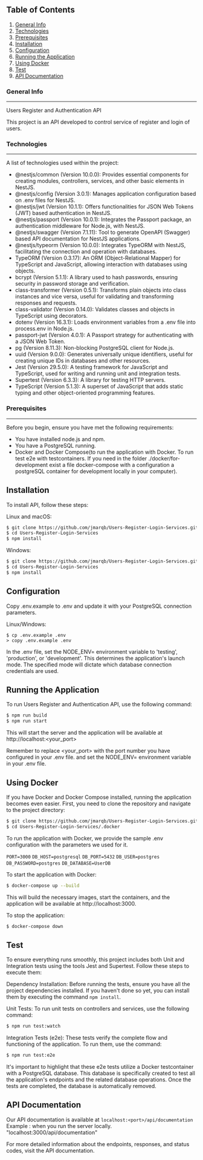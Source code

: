 ## Table of Contents
1. [General Info](#general-info)
2. [Technologies](#technologies)
3. [Prerequisites](#prerequisites)
4. [Installation](#installation)
5. [Configuration](#configuration)
6. [Running the Application](#running-the-application)
7. [Using Docker](#using-docker)
8. [Test](#test)
9. [API Documentation](#api-documentation)

### General Info
***
Users Register and Authentication API

This project is an API developed to control service of register and login of users.

### Technologies
***
A list of technologies used within the project:

* @nestjs/common (Version 10.0.0): Provides essential components for creating modules, controllers, services, and other basic elements in NestJS.
* @nestjs/config (Version 3.0.1): Manages application configuration based on .env files for NestJS.
* @nestjs/jwt (Version 10.1.1): Offers functionalities for JSON Web Tokens (JWT) based authentication in NestJS.
* @nestjs/passport (Version 10.0.1): Integrates the Passport package, an authentication middleware for Node.js, with NestJS.
* @nestjs/swagger (Version 7.1.11): Tool to generate OpenAPI (Swagger) based API documentation for NestJS applications.
* @nestjs/typeorm (Version 10.0.0): Integrates TypeORM with NestJS, facilitating the connection and operation with databases.
* TypeORM (Version 0.3.17): An ORM (Object-Relational Mapper) for TypeScript and JavaScript, allowing interaction with databases using objects.
* bcrypt (Version 5.1.1): A library used to hash passwords, ensuring security in password storage and verification.
* class-transformer (Version 0.5.1): Transforms plain objects into class instances and vice versa, useful for validating and transforming responses and requests.
* class-validator (Version 0.14.0): Validates classes and objects in TypeScript using decorators.
* dotenv (Version 16.3.1): Loads environment variables from a .env file into process.env in Node.js.
* passport-jwt (Version 4.0.1): A Passport strategy for authenticating with a JSON Web Token.
* pg (Version 8.11.3): Non-blocking PostgreSQL client for Node.js.
* uuid (Version 9.0.0): Generates universally unique identifiers, useful for creating unique IDs in databases and other resources.
* Jest (Version 29.5.0): A testing framework for JavaScript and TypeScript, used for writing and running unit and integration tests.
* Supertest (Version 6.3.3): A library for testing HTTP servers.
* TypeScript (Version 5.1.3): A superset of JavaScript that adds static typing and other object-oriented programming features.

### Prerequisites
***
Before you begin, ensure you have met the following requirements:
* You have installed node.js and npm.
* You have a PostgreSQL running.
* Docker and Docker Compose(to run the application with Docker. To run test e2e with testcontainers. If you need in the folder ./docker/for-development exist a file docker-compose with a configuration a postgreSQL container for development locally in your computer). 


## Installation

To install API, follow these steps:

Linux and macOS:
```bash
$ git clone https://github.com/jmarqb/Users-Register-Login-Services.git
$ cd Users-Register-Login-Services
$ npm install
```

Windows:
```bash
$ git clone https://github.com/jmarqb/Users-Register-Login-Services.git
$ cd Users-Register-Login-Services
$ npm install
```

## Configuration

Copy .env.example to .env and update it with your PostgreSQL connection parameters.

Linux/Windows:
```
$ cp .env.example .env
> copy .env.example .env
```

In the .env file, set the NODE_ENV= environment variable to 'testing', 'production', or 'development'. This determines the application's launch mode. The specified mode will dictate which database connection credentials are used.

## Running the Application

To run Users Register and Authentication API, use the following command:

```bash
$ npm run build
$ npm run start
```

This will start the server and the application will be available at http://localhost:<your_port>

Remember to replace <your_port> with the port number you have configured in your .env file. and set the NODE_ENV= environment variable in your .env file.

## Using Docker

If you have Docker and Docker Compose installed, running the application becomes even easier. First, you need to clone the repository and navigate to the project directory:

```bash
$ git clone https://github.com/jmarqb/Users-Register-Login-Services.git
$ cd Users-Register-Login-Services/.docker
```

To run the application with Docker, we provide the sample .env configuration with the parameters we used for it.

`PORT=3000`
`DB_HOST=postgresql`
`DB_PORT=5432`
`DB_USER=postgres`
`DB_PASSWORD=postgres`
`DB_DATABASE=UserDB`

To start the application with Docker:

```bash
$ docker-compose up --build
```

This will build the necessary images, start the containers, and the application will be available at http://localhost:3000.

To stop the application:

```bash
$ docker-compose down
```

## Test

To ensure everything runs smoothly, this project includes both Unit and Integration tests using the tools Jest and Supertest. Follow these steps to execute them:

Dependency Installation: Before running the tests, ensure you have all the project dependencies installed. If you haven't done so yet, you can install them by executing the command `npm install`.

Unit Tests: To run unit tests on controllers and services, use the following command:

```bash
$ npm run test:watch
```

Integration Tests (e2e): These tests verify the complete flow and functioning of the application. To run them, use the command:

```bash
$ npm run test:e2e
```

It's important to highlight that these e2e tests utilize a Docker testcontainer with a PostgreSQL database. This database is specifically created to test all the application's endpoints and the related database operations. Once the tests are completed, the database is automatically removed.

## API Documentation

Our API documentation is available at `localhost:<port>/api/documentation` 
 Example : when you run the server locally. "localhost:3000/api/documentation"

For more detailed information about the endpoints, responses, and status codes, visit the API documentation.